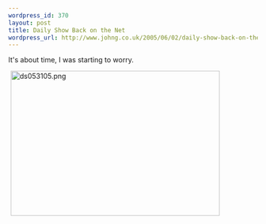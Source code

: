 ```yaml
--- 
wordpress_id: 370
layout: post
title: Daily Show Back on the Net
wordpress_url: http://www.johng.co.uk/2005/06/02/daily-show-back-on-the-net/
---
```

<p>It's about time, I was starting to worry.</p><p><img width="422" vspace="0" hspace="5" height="294" border="0" src="http://www.johng.co.uk/wp-content/images/ds053105.png" alt="ds053105.png" title="ds053105.png" />&nbsp;</p>
